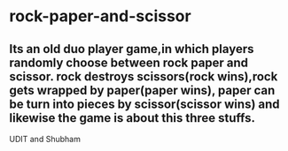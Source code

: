 # rock-paper-and-scissor
Its an old duo player game,in which players randomly choose between rock paper and scissor. rock destroys scissors(rock wins),rock gets wrapped by paper(paper wins), paper can be turn into pieces by scissor(scissor wins) and likewise the game is about this three stuffs.
-
UDIT and Shubham
